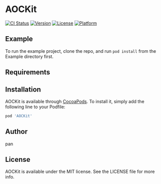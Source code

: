 # AOCKit

[![CI Status](https://img.shields.io/travis/pan/AOCKit.svg?style=flat)](https://travis-ci.org/pan/AOCKit)
[![Version](https://img.shields.io/cocoapods/v/AOCKit.svg?style=flat)](https://cocoapods.org/pods/AOCKit)
[![License](https://img.shields.io/cocoapods/l/AOCKit.svg?style=flat)](https://cocoapods.org/pods/AOCKit)
[![Platform](https://img.shields.io/cocoapods/p/AOCKit.svg?style=flat)](https://cocoapods.org/pods/AOCKit)

## Example

To run the example project, clone the repo, and run `pod install` from the Example directory first.

## Requirements

## Installation

AOCKit is available through [CocoaPods](https://cocoapods.org). To install
it, simply add the following line to your Podfile:

```ruby
pod 'AOCKit'
```

## Author

pan

## License

AOCKit is available under the MIT license. See the LICENSE file for more info.
